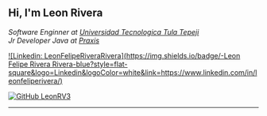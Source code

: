 <h2> Hi, I'm Leon Rivera</h2>

<p><em>Software Enginner at <a href="http://www.unb.br">Universidad Tecnologica Tula Tepeji</a><!--<img src="https://media.giphy.com/media/fYSnHlufseco8Fh93Z/giphy.gif" width="30">--></br>Jr Developer Java at <a href="praxisglobe.com">Praxis</a> <!--<img src="https://media.giphy.com/media/WUlplcMpOCEmTGBtBW/giphy.gif" width="30"> -->
</em></p>


[![Linkedin: LeonFelipeRiveraRivera](https://img.shields.io/badge/-Leon Felipe Rivera Rivera-blue?style=flat-square&logo=Linkedin&logoColor=white&link=https://www.linkedin.com/in/leonfeliperivera/)](www.linkedin.com/in/leonfeliperivera)

              
[![GitHub LeonRV3](https://img.shields.io/github/followers/leonrv3?label=follow&style=social)](https://github.com/)



---

